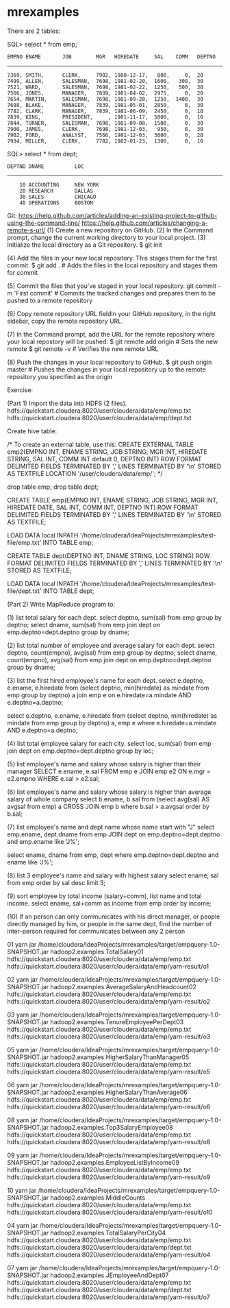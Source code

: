 mrexamples
==========

There are 2 tables:

SQL> select * from emp;
     
    EMPNO ENAME       JOB        MGR   HIREDATE     SAL    COMM   DEPTNO
---------- ---------- --------- ------ ---------- ------ ----- ---------

    7369, SMITH,      CLERK,     7902, 1980-12-17,   800,     0,  20
    7499, ALLEN,      SALESMAN,  7698, 1981-02-20,  1600,   300,  30
    7521, WARD,       SALESMAN,  7698, 1981-02-22,  1250,   500,  30
    7566, JONES,      MANAGER,   7839, 1981-04-02,  2975,     0,  20
    7654, MARTIN,     SALESMAN,  7698, 1981-09-28,  1250,  1400,  30
    7698, BLAKE,      MANAGER,   7839, 1981-05-01,  2850,     0,  30
    7782, CLARK,      MANAGER,   7839, 1981-06-09,  2450,     0,  10
    7839, KING,       PRESIDENT,     , 1981-11-17,  5000,     0,  10
    7844, TURNER,     SALESMAN,  7698, 1981-09-08,  1500,     0,  30
    7900, JAMES,      CLERK,     7698, 1981-12-03,   950,     0,  30
    7902, FORD,       ANALYST,   7566, 1981-12-03,  3000,     0,  20
    7934, MILLER,     CLERK,     7782, 1982-01-23,  1300,     0,  10

    
    
SQL> select * from dept;

    DEPTNO DNAME          LOC
---------- -------------- -------------
        10 ACCOUNTING     NEW YORK
        20 RESEARCH       DALLAS
        30 SALES          CHICAGO
        40 OPERATIONS     BOSTON
        


Git: 
https://help.github.com/articles/adding-an-existing-project-to-github-using-the-command-line/
https://help.github.com/articles/changing-a-remote-s-url/
(1) Create a new repository on GitHub.
(2) In the Command prompt, change the current working directory to your local project.
(3) Initialize the local directory as a Git repository.
    $ git init

(4) Add the files in your new local repository. This stages them for the first commit.
    $ git add .
    # Adds the files in the local repository and stages them for commit

(5) Commit the files that you've staged in your local repository.
    git commit -m 'First commit'
    # Commits the tracked changes and prepares them to be pushed to a remote repository

(6) Copy remote repository URL fieldIn your GitHub repository, in the right sidebar, copy the remote repository URL.

(7) In the Command prompt, add the URL for the remote repository where your local repostory will be pushed.
    $ git remote add origin <remote repository URL>
    # Sets the new remote
    $ git remote -v
    # Verifies the new remote URL

(8) Push the changes in your local repository to GitHub.
    $ git push origin master
    # Pushes the changes in your local repository up to the remote repository you specified as the origin



Exercise:

(Part 1)
Import the data into HDFS (2 files).
hdfs://quickstart.cloudera:8020/user/cloudera/data/emp/emp.txt
hdfs://quickstart.cloudera:8020/user/cloudera/data/emp/dept.txt


Create hive table:

/*  To create an external table, use this:
CREATE EXTERNAL TABLE emp2(EMPNO INT, ENAME STRING, JOB STRING, MGR INT, HIREDATE STRING, SAL INT, COMM INT default 0, DEPTNO INT) ROW FORMAT
              DELIMITED FIELDS TERMINATED BY ','
              LINES TERMINATED BY '\n'
              STORED AS TEXTFILE
              LOCATION '/user/cloudera/data/emp/';
*/

drop table emp;
drop table dept;

CREATE TABLE emp(EMPNO INT, ENAME STRING, JOB STRING, MGR INT, HIREDATE DATE, SAL INT, COMM INT, DEPTNO INT) ROW FORMAT
              DELIMITED FIELDS TERMINATED BY ','
              LINES TERMINATED BY '\n'
              STORED AS TEXTFILE;

LOAD DATA local INPATH '/home/cloudera/IdeaProjects/mrexamples/test-file/emp.txt' INTO TABLE emp;


CREATE TABLE dept(DEPTNO INT, DNAME STRING, LOC STRING) ROW FORMAT
              DELIMITED FIELDS TERMINATED BY ','
              LINES TERMINATED BY '\n'
              STORED AS TEXTFILE;

LOAD DATA local INPATH '/home/cloudera/IdeaProjects/mrexamples/test-file/dept.txt' INTO TABLE dept;


(Part 2)
Write MapReduce program to:

(1) list total salary for each dept.
select deptno, sum(sal) from emp group by deptno;
select dname, sum(sal) from emp join dept on emp.deptno=dept.deptno group by dname;


(2) list total number of employee and average salary for each dept.
select deptno, count(empno), avg(sal) from emp group by deptno;
select dname, count(empno), avg(sal) from emp join dept on emp.deptno=dept.deptno group by dname;


(3) list the first hired employee's name for each dept.
select e.deptno, e.ename, e.hiredate from (select deptno, min(hiredate) as mindate from emp group by deptno) a join emp e on e.hiredate=a.mindate AND e.deptno=a.deptno;

select e.deptno, e.ename, e.hiredate from (select deptno, min(hiredate) as mindate from emp group by deptno) a, emp e where e.hiredate=a.mindate AND e.deptno=a.deptno;


(4) list total employee salary for each city.
select  loc, sum(sal) from emp join dept on emp.deptno=dept.deptno group by loc;


(5) list employee's name and salary whose salary is higher than their manager
SELECT e.ename, e.sal FROM emp e JOIN emp e2 ON e.mgr = e2.empno WHERE e.sal > e2.sal;


(6) list employee's name and salary whose salary is higher than average salary of whole company
select b.ename, b.sal from (select avg(sal) AS avgsal from emp) a CROSS JOIN emp b where b.sal > a.avgsal order by b.sal;


(7) list employee's name and dept name whose name start with "J"
select emp.ename, dept.dname from emp JOIN dept on emp.deptno=dept.deptno and emp.ename like 'J%';

select ename, dname from emp, dept where emp.deptno=dept.deptno and ename like 'J%';


(8) list 3 employee's name and salary with highest salary
select ename, sal from emp order by sal desc limit 3;


(9) sort employee by total income (salary+comm), list name and total income.
select ename, sal+comm as income from emp order by income;


(10) If an person can only communicates with his direct manager, or people directly managed by him, or people in the
     same dept, find the number of inter-person required for communicates between any 2 person
    


01 yarn jar /home/cloudera/IdeaProjects/mrexamples/target/empquery-1.0-SNAPSHOT.jar hadoop2.examples.TotalSalary01               hdfs://quickstart.cloudera:8020/user/cloudera/data/emp/emp.txt hdfs://quickstart.cloudera:8020/user/cloudera/data/emp/yarn-result/o1

02 yarn jar /home/cloudera/IdeaProjects/mrexamples/target/empquery-1.0-SNAPSHOT.jar hadoop2.examples.AverageSalaryAndHeadcount02 hdfs://quickstart.cloudera:8020/user/cloudera/data/emp/emp.txt hdfs://quickstart.cloudera:8020/user/cloudera/data/emp/yarn-result/o2

03 yarn jar /home/cloudera/IdeaProjects/mrexamples/target/empquery-1.0-SNAPSHOT.jar hadoop2.examples.TenureEmployeePerDept03     hdfs://quickstart.cloudera:8020/user/cloudera/data/emp/emp.txt hdfs://quickstart.cloudera:8020/user/cloudera/data/emp/yarn-result/o3

05 yarn jar /home/cloudera/IdeaProjects/mrexamples/target/empquery-1.0-SNAPSHOT.jar hadoop2.examples.HigherSalaryThanManager05   hdfs://quickstart.cloudera:8020/user/cloudera/data/emp/emp.txt hdfs://quickstart.cloudera:8020/user/cloudera/data/emp/yarn-result/o5

06 yarn jar /home/cloudera/IdeaProjects/mrexamples/target/empquery-1.0-SNAPSHOT.jar hadoop2.examples.HigherSalaryThanAverage06   hdfs://quickstart.cloudera:8020/user/cloudera/data/emp/emp.txt hdfs://quickstart.cloudera:8020/user/cloudera/data/emp/yarn-result/o6

08 yarn jar /home/cloudera/IdeaProjects/mrexamples/target/empquery-1.0-SNAPSHOT.jar hadoop2.examples.Top3SalaryEmployee08        hdfs://quickstart.cloudera:8020/user/cloudera/data/emp/emp.txt hdfs://quickstart.cloudera:8020/user/cloudera/data/emp/yarn-result/o8

09 yarn jar /home/cloudera/IdeaProjects/mrexamples/target/empquery-1.0-SNAPSHOT.jar hadoop2.examples.EmployeeListByIncome09      hdfs://quickstart.cloudera:8020/user/cloudera/data/emp/emp.txt hdfs://quickstart.cloudera:8020/user/cloudera/data/emp/yarn-result/o9

10 yarn jar /home/cloudera/IdeaProjects/mrexamples/target/empquery-1.0-SNAPSHOT.jar hadoop2.examples.MiddleCounts                hdfs://quickstart.cloudera:8020/user/cloudera/data/emp/emp.txt hdfs://quickstart.cloudera:8020/user/cloudera/data/emp/yarn-result/o10

04 yarn jar /home/cloudera/IdeaProjects/mrexamples/target/empquery-1.0-SNAPSHOT.jar hadoop2.examples.TotalSalaryPerCity04        hdfs://quickstart.cloudera:8020/user/cloudera/data/emp/emp.txt hdfs://quickstart.cloudera:8020/user/cloudera/data/emp/dept.txt hdfs://quickstart.cloudera:8020/user/cloudera/data/emp/yarn-result/o4

07 yarn jar /home/cloudera/IdeaProjects/mrexamples/target/empquery-1.0-SNAPSHOT.jar hadoop2.examples.JEmployeeAndDept07          hdfs://quickstart.cloudera:8020/user/cloudera/data/emp/emp.txt hdfs://quickstart.cloudera:8020/user/cloudera/data/emp/dept.txt hdfs://quickstart.cloudera:8020/user/cloudera/data/emp/yarn-result/o7

